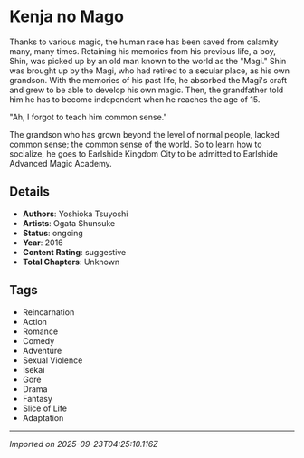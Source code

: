 # Kenja no Mago

Thanks to various magic, the human race has been saved from calamity many, many times. Retaining his memories from his previous life, a boy, Shin, was picked up by an old man known to the world as the "Magi." Shin was brought up by the Magi, who had retired to a secular place, as his own grandson. With the memories of his past life, he absorbed the Magi's craft and grew to be able to develop his own magic. Then, the grandfather told him he has to become independent when he reaches the age of 15.

"Ah, I forgot to teach him common sense."

The grandson who has grown beyond the level of normal people, lacked common sense; the common sense of the world. So to learn how to socialize, he goes to Earlshide Kingdom City to be admitted to Earlshide Advanced Magic Academy.

## Details
- **Authors**: Yoshioka Tsuyoshi
- **Artists**: Ogata Shunsuke
- **Status**: ongoing
- **Year**: 2016
- **Content Rating**: suggestive
- **Total Chapters**: Unknown

## Tags
- Reincarnation
- Action
- Romance
- Comedy
- Adventure
- Sexual Violence
- Isekai
- Gore
- Drama
- Fantasy
- Slice of Life
- Adaptation

---
*Imported on 2025-09-23T04:25:10.116Z*
